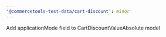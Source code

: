 ```yaml
---
'@commercetools-test-data/cart-discount': minor
---
```


Add applicationMode field to CartDiscountValueAbsolute model
